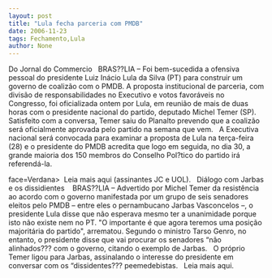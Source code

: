 ```yaml
---
layout: post
title: "Lula fecha parceria com PMDB"
date: 2006-11-23
tags: Fechamento,Lula
author: None
---
```

Do Jornal do Commercio
&nbsp;
BRAS??LIA – Foi bem-sucedida a ofensiva pessoal do presidente Luiz Inácio Lula da Silva (PT) para construir um governo de coalizão com o PMDB. A proposta institucional de parceria, com divisão de responsabilidades no Executivo e votos favoráveis no Congresso, foi oficializada ontem por Lula, em reunião de mais de duas horas com o presidente nacional do partido, deputado Michel Temer (SP). Satisfeito com a conversa, Temer saiu do Planalto prevendo que a coalizão será oficialmente aprovada pelo partido na semana que vem. 
&nbsp;
A Executiva nacional será convocada para examinar a proposta de Lula na terça-feira (28) e o presidente do PMDB acredita que logo em seguida, no dia 30, a grande maioria dos 150 membros do Conselho Pol?tico do partido irá referendá-la. 

 face=Verdana>&nbsp;
Leia mais aqui (assinantes JC e UOL).
&nbsp;
Diálogo com Jarbas e os dissidientes&nbsp;
&nbsp;
BRAS??LIA – Advertido por Michel Temer da resistência ao acordo com o governo manifestada por um grupo de seis senadores eleitos pelo PMDB – entre eles o pernambucano Jarbas Vasconcelos –, o presidente Lula disse que não esperava mesmo ter a unanimidade porque isto não existe nem no PT. \"O importante é que agora teremos uma posição majoritária do partido\", arrematou. Segundo o ministro Tarso Genro, no entanto, o presidente disse que vai procurar os senadores “não alinhados??? com o governo, citando o exemplo de Jarbas. 
&nbsp;
O próprio Temer ligou para Jarbas, assinalando o interesse do presidente em conversar com os “dissidentes??? peemedebistas.
&nbsp;
Leia mais aqui. 